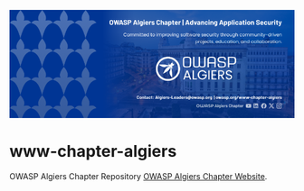 ![LOGO](assets/images/Cover.png)

# www-chapter-algiers
OWASP Algiers Chapter Repository
[OWASP Algiers Chapter Website](https://owasp.org/www-chapter-algiers/).
